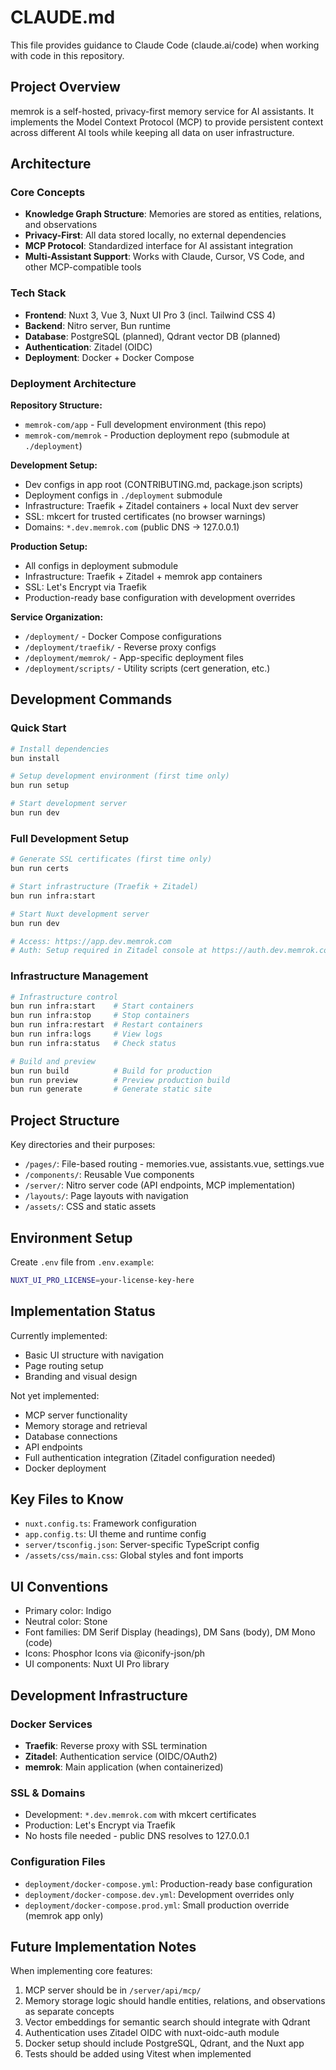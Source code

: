 # CLAUDE.md

This file provides guidance to Claude Code (claude.ai/code) when working with code in this repository.

## Project Overview

memrok is a self-hosted, privacy-first memory service for AI assistants. It implements the Model Context Protocol (MCP) to provide persistent context across different AI tools while keeping all data on user infrastructure.

## Architecture

### Core Concepts
- **Knowledge Graph Structure**: Memories are stored as entities, relations, and observations
- **Privacy-First**: All data stored locally, no external dependencies
- **MCP Protocol**: Standardized interface for AI assistant integration
- **Multi-Assistant Support**: Works with Claude, Cursor, VS Code, and other MCP-compatible tools

### Tech Stack
- **Frontend**: Nuxt 3, Vue 3, Nuxt UI Pro 3 (incl. Tailwind CSS 4)
- **Backend**: Nitro server, Bun runtime
- **Database**: PostgreSQL (planned), Qdrant vector DB (planned)
- **Authentication**: Zitadel (OIDC)
- **Deployment**: Docker + Docker Compose

### Deployment Architecture

**Repository Structure:**
- `memrok-com/app` - Full development environment (this repo)
- `memrok-com/memrok` - Production deployment repo (submodule at `./deployment`)

**Development Setup:**
- Dev configs in app root (CONTRIBUTING.md, package.json scripts)
- Deployment configs in `./deployment` submodule
- Infrastructure: Traefik + Zitadel containers + local Nuxt dev server
- SSL: mkcert for trusted certificates (no browser warnings)
- Domains: `*.dev.memrok.com` (public DNS → 127.0.0.1)

**Production Setup:**
- All configs in deployment submodule
- Infrastructure: Traefik + Zitadel + memrok app containers  
- SSL: Let's Encrypt via Traefik
- Production-ready base configuration with development overrides

**Service Organization:**
- `/deployment/` - Docker Compose configurations
- `/deployment/traefik/` - Reverse proxy configs  
- `/deployment/memrok/` - App-specific deployment files
- `/deployment/scripts/` - Utility scripts (cert generation, etc.)

## Development Commands

### Quick Start
```bash
# Install dependencies
bun install

# Setup development environment (first time only)
bun run setup

# Start development server
bun run dev
```

### Full Development Setup
```bash
# Generate SSL certificates (first time only)  
bun run certs

# Start infrastructure (Traefik + Zitadel)
bun run infra:start

# Start Nuxt development server
bun run dev

# Access: https://app.dev.memrok.com
# Auth: Setup required in Zitadel console at https://auth.dev.memrok.com/ui/console
```

### Infrastructure Management
```bash
# Infrastructure control
bun run infra:start    # Start containers
bun run infra:stop     # Stop containers  
bun run infra:restart  # Restart containers
bun run infra:logs     # View logs
bun run infra:status   # Check status

# Build and preview
bun run build          # Build for production
bun run preview        # Preview production build
bun run generate       # Generate static site
```

## Project Structure

Key directories and their purposes:
- `/pages/`: File-based routing - memories.vue, assistants.vue, settings.vue
- `/components/`: Reusable Vue components
- `/server/`: Nitro server code (API endpoints, MCP implementation)
- `/layouts/`: Page layouts with navigation
- `/assets/`: CSS and static assets

## Environment Setup

Create `.env` file from `.env.example`:
```bash
NUXT_UI_PRO_LICENSE=your-license-key-here
```

## Implementation Status

Currently implemented:
- Basic UI structure with navigation
- Page routing setup
- Branding and visual design

Not yet implemented:
- MCP server functionality
- Memory storage and retrieval
- Database connections
- API endpoints
- Full authentication integration (Zitadel configuration needed)
- Docker deployment

## Key Files to Know

- `nuxt.config.ts`: Framework configuration
- `app.config.ts`: UI theme and runtime config
- `server/tsconfig.json`: Server-specific TypeScript config
- `/assets/css/main.css`: Global styles and font imports

## UI Conventions

- Primary color: Indigo
- Neutral color: Stone
- Font families: DM Serif Display (headings), DM Sans (body), DM Mono (code)
- Icons: Phosphor Icons via @iconify-json/ph
- UI components: Nuxt UI Pro library

## Development Infrastructure

### Docker Services
- **Traefik**: Reverse proxy with SSL termination
- **Zitadel**: Authentication service (OIDC/OAuth2)
- **memrok**: Main application (when containerized)

### SSL & Domains
- Development: `*.dev.memrok.com` with mkcert certificates
- Production: Let's Encrypt via Traefik
- No hosts file needed - public DNS resolves to 127.0.0.1

### Configuration Files
- `deployment/docker-compose.yml`: Production-ready base configuration
- `deployment/docker-compose.dev.yml`: Development overrides only
- `deployment/docker-compose.prod.yml`: Small production override (memrok app only)

## Future Implementation Notes

When implementing core features:
1. MCP server should be in `/server/api/mcp/`
2. Memory storage logic should handle entities, relations, and observations as separate concepts
3. Vector embeddings for semantic search should integrate with Qdrant
4. Authentication uses Zitadel OIDC with nuxt-oidc-auth module
5. Docker setup should include PostgreSQL, Qdrant, and the Nuxt app
6. Tests should be added using Vitest when implemented